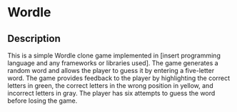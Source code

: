 # Wordle
## Description

This is a simple Wordle clone game implemented in [insert programming language and any frameworks or libraries used]. The game generates a random word and allows the player to guess it by entering a five-letter word. The game provides feedback to the player by highlighting the correct letters in green, the correct letters in the wrong position in yellow, and incorrect letters in gray. The player has six attempts to guess the word before losing the game.